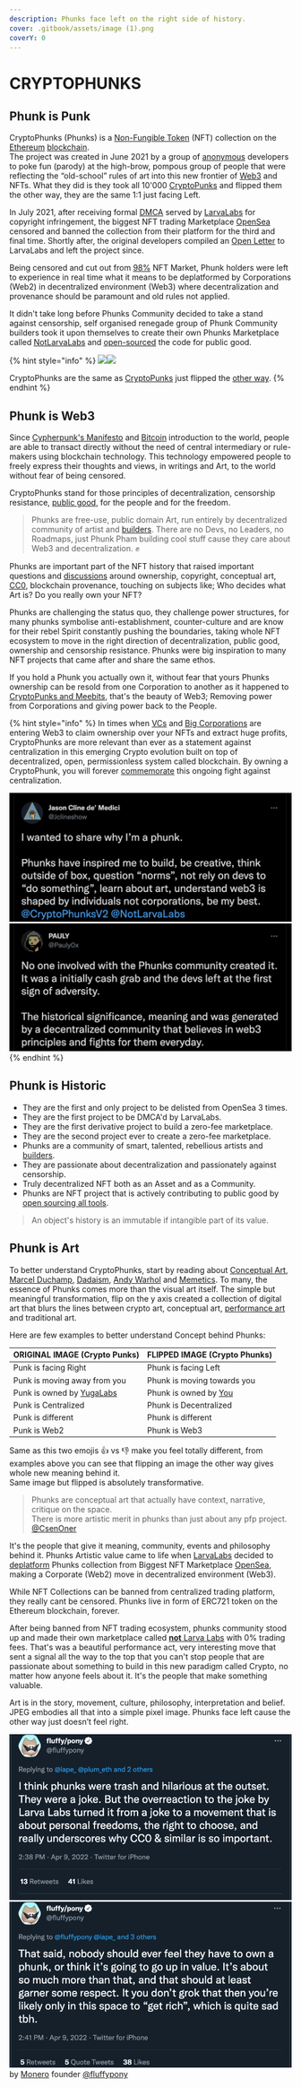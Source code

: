 ```yaml
---
description: Phunks face left on the right side of history.
cover: .gitbook/assets/image (1).png
coverY: 0
---
```


# CRYPTOPHUNKS

## Phunk is Punk

CryptoPhunks (Phunks) is a [Non-Fungible Token](https://en.wikipedia.org/wiki/Non-fungible\_token) (NFT) collection on the [Ethereum](https://en.wikipedia.org/wiki/Ethereum) [blockchain](https://en.wikipedia.org/wiki/Blockchain). \
The project was created in June 2021 by a group of [anonymous](https://twitter.com/CryptoPhunks) developers to poke fun (parody) at the high-brow, pompous group of people that were reflecting the “old-school” rules of art into this new frontier of [Web3](https://en.wikipedia.org/wiki/Web3) and NFTs. What they did is they took all 10'000 [CryptoPunks](https://www.larvalabs.com/cryptopunks) and flipped them the other way, they are the same 1:1 just facing Left.

In July 2021, after receiving formal [DMCA](https://twitter.com/CryptoPhunks/status/1415001685986922499?s=20\&t=YRRn6i6uXhGV5Cgl\_pJeQA) served by [LarvaLabs](https://larvalabs.com) for copyright infringement, the biggest NFT trading Marketplace [OpenSea](https://opensea.io/assets/0xf07468ead8cf26c752c676e43c814fee9c8cf402/8348) censored and banned the collection from their platform for the third and final time. Shortly after, the original developers compiled an [Open Letter](https://foundation.app/@cryptophunks/foundation/62017) to LarvaLabs and left the project since.&#x20;

Being censored and cut out from [98%](https://coinyuppie.com/why-is-opensea-an-absolute-monopolist-in-the-nft-trading-market/#:\~:text=In%20summary%2C%20OpenSea%20is%20currently,field%20of%20NFT%20trading%20market.) NFT Market, Phunk holders were left to experience in real time what it means to be deplatformed by Corporations (Web2) in decentralized environment (Web3) where decentralization and provenance should be paramount and old rules not applied.

It didn't take long before Phunks Community decided to take a stand against censorship, self organised renegade group of Phunk Community builders took it upon themselves to create their own Phunks Marketplace called [NotLarvaLabs](nll/notlarvalabs/notlarvalabs.md) and [open-sourced](resources/open-sourced.md) the code for public good.

{% hint style="info" %}
![](<.gitbook/assets/Phunk\_4156 (1).png>)![](.gitbook/assets/Phunk\_4156.png)

CryptoPhunks are the same as <mark style="color:green;"></mark> [CryptoPunks](https://www.larvalabs.com/cryptopunks) just flipped the [other way](https://phunks.gitbook.io/knowledge-base/#phunk-is-art).
{% endhint %}

## Phunk is Web3

Since [Cypherpunk's Manifesto](https://www.activism.net/cypherpunk/manifesto.html) and [Bitcoin](https://satoshi.nakamotoinstitute.org/emails/cryptography/1/) introduction to the world, people are able to transact directly without the need of central intermediary or rule-makers using blockchain technology. This technology empowered people to freely express their thoughts and views, in writings and Art, to the world without fear of being censored.&#x20;

CryptoPhunks stand for those principles of decentralization, censorship resistance, [public good](https://cryptonews.com/videos/funding-the-commons-funding-public-goods-algorithms-and-mechanisms.htm), for the people and for the freedom.&#x20;

> Phunks are free-use, public domain Art, run entirely by decentralized community of artist and [builders](resources/open-sourced.md). There are no Devs, no Leaders, no Roadmaps, just Phunk Pham building cool stuff cause they care about Web3 and decentralization. :fist:

Phunks are important part of the NFT history that raised important questions and [discussions](social-media/media/threads.md) around ownership, copyright, conceptual art, [CC0](https://creativecommons.org/publicdomain/zero/1.0/deed.en), blockchain provenance, touching on subjects like; Who decides what Art is? Do you really own your NFT?

Phunks are challenging the status quo, they challenge power structures, for many phunks symbolise anti-establishment, counter-culture and are know for their rebel Spirit constantly pushing the boundaries, taking whole NFT ecosystem to move in the right direction of decentralization, public good, ownership and censorship resistance. Phunks were big inspiration to many NFT projects that came after and share the same ethos.

If you hold a Phunk you actually own it, without fear that yours Phunks ownership can be resold from one Corporation to another as it happened to [CryptoPunks and Meebits](https://twitter.com/yugalabs/status/1502420714527334406?s=20\&t=J5ZZNygm5AQ4XfL58MAxTw), that's the beauty of Web3; Removing power from Corporations and giving power back to the People.

{% hint style="info" %}
In times when [VCs](https://www.investopedia.com/terms/v/venturecapitalist.asp) and [Big Corporations](https://www.theverge.com/2022/3/22/22991272/yuga-labs-seed-funding-a16z-bored-ape-yacht-club-bayc-metaverse-other-side) are entering Web3 to claim ownership over your NFTs and extract huge profits, CryptoPhunks are more relevant than ever as a statement against centralization in this emerging Crypto evolution built on top of decentralized, open, permissionless system called blockchain. By owning a CryptoPhunk, you will forever [commemorate](https://phunks.medium.com/the-cryptophunks-manifesto-785c7348e558) this ongoing fight against centralization.

![](<.gitbook/assets/Bildschirmfoto 2022-03-10 um 21.18.54.png>)![](<.gitbook/assets/Bildschirmfoto 2022-03-10 um 21.18.31.png>)
{% endhint %}

## Phunk is Historic

* They are the first and only project to be delisted from OpenSea 3 times.&#x20;
* They are the first project to be DMCA'd by LarvaLabs.&#x20;
* They are the first derivative project to build a zero-fee marketplace.&#x20;
* They are the second project ever to create a zero-fee marketplace.&#x20;
* Phunks are a community of smart, talented, rebellious artists and [builders](resources/open-sourced.md).&#x20;
* They are passionate about decentralization and passionately against censorship.
* Truly decentralized NFT both as an Asset and as a Community.
* Phunks are NFT project that is actively contributing to public good by [open sourcing all tools](resources/open-sourced.md).

> An object's history is an immutable if intangible part of its value.

## Phunk is Art

To better understand CryptoPhunks, start by reading about [Conceptual Art](https://en.wikipedia.org/wiki/Conceptual\_art),[ Marcel Duchamp](https://en.wikipedia.org/wiki/Marcel\_Duchamp), [Dadaism](https://en.wikipedia.org/wiki/Dada), [Andy Warhol](https://en.wikipedia.org/wiki/Andy\_Warhol) and [Memetics](https://en.wikipedia.org/wiki/Memetics). To many, the essence of Phunks comes more than the visual art itself. The simple but meaningful transformation, flip on the y axis created a collection of digital art that blurs the lines between crypto art, conceptual art, [performance art](https://en.wikipedia.org/wiki/Performance\_art) and traditional art.

Here are few examples to better understand Concept behind Phunks:

| ORIGINAL IMAGE (Crypto Punks)                             | FLIPPED IMAGE (Crypto Phunks)                                           |
| --------------------------------------------------------- | ----------------------------------------------------------------------- |
| Punk is facing Right                                      | Phunk is facing Left                                                    |
| Punk is moving away from you                              | Phunk is moving towards you                                             |
| Punk is owned by [YugaLabs](https://twitter.com/yugalabs) | Phunk is owned by [You](https://notlarvalabs.com/cryptophunks/myphunks) |
| Punk is Centralized                                       | Phunk is Decentralized                                                  |
| Punk is different                                         | Phunk is different                                                      |
| Punk is Web2                                              | Phunk is Web3                                                           |

Same as this two emojis :thumbsup: vs :thumbsdown: make you feel totally different, from examples above you can see that flipping an image the other way gives whole new meaning behind it. \
Same image but flipped is absolutely transformative.

> Phunks are conceptual art that actually have context, narrative, critique on the space. \
> There is more artistic merit in phunks than just about any pfp project. [@CsenOner](https://twitter.com/CsenOner/status/1512709948467257345?s=20\&t=W79OmfK5hl4BrLO6Shkcqg)

It's the people that give it meaning, community, events and philosophy behind it. Phunks Artistic value came to life when [LarvaLabs](https://www.larvalabs.com) decided to [deplatform](https://twitter.com/CryptoPhunks/status/1415001685986922499?s=20\&t=YRRn6i6uXhGV5Cgl\_pJeQA) Phunks collection from Biggest NFT Marketplace [OpenSea](https://opensea.io), making a Corporate (Web2) move in decentralized environment (Web3).&#x20;

While NFT Collections can be banned from centralized trading platform, they really cant be censored. Phunks live in form of ERC721 token on the Ethereum blockchain, forever.

After being banned from NFT trading ecosystem, phunks community stood up and made their own marketplace called [**not** Larva Labs](nll/notlarvalabs/) with 0% trading fees. That's was a beautiful performance act, very interesting move that sent a signal all the way to the top that you can't stop people that are passionate about something to build in this new paradigm called Crypto, no matter how anyone feels about it. It's the people that make something valuable.

Art is in the story, movement, culture, philosophy, interpretation and belief. JPEG embodies all that into a simple pixel image. Phunks face left cause the other way just doesn’t feel right.

![](<.gitbook/assets/Screen Shot 2022-04-10 at 07.36.00.png>)![](<.gitbook/assets/Screen Shot 2022-04-10 at 07.34.59.png>)\
by [Monero](https://www.getmonero.org) founder [@fluffypony](https://twitter.com/fluffypony/status/1512771931484864514?s=20\&t=o-U9RXl0pM8qkl02jMBrRw)
